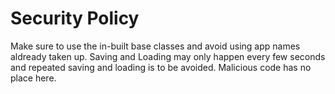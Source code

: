 # Security Policy
 Make sure to use the in-built base classes and avoid using app names aldready taken up.
 Saving and Loading may only happen every few seconds and repeated saving and loading is to be avoided.
 Malicious code has no place here.
